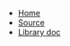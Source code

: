 - [Home](/)
- [Source](https://github.com/noraj/tls-map)
- [Library doc](https://noraj.github.io/tls-map/yard/)

